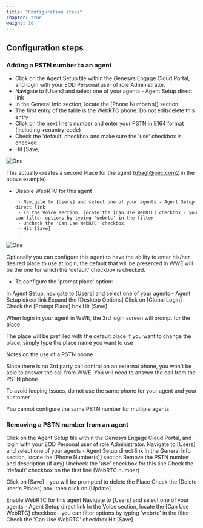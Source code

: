 ```yaml
---
title: "Configuration steps"
chapter: true
weight: 10
---
```


## Configuration steps

### Adding a PSTN number to an agent

- Click on the Agent Setup tile within the Genesys Engage Cloud Portal, and login with your EOD Personal user of role Administrator. 
- Navigate to [Users] and select one of your agents - Agent Setup direct link
- In the General Info section, locate the [Phone Number(s)] section
- The first entry of the table is the WebRTC phone. Do not edit/delete this entry
- Click on the next line's number and enter your PSTN in E164 format (including +country_code)
- Check the 'default' checkbox and make sure the 'use' checkbox is checked
- Hit [Save]
 
![One](/images/file_1622775547962_azureAgentSetupTile.png)


This actually creates a second Place for the agent (u5agt@pec.com2 in the above example).

- Disable WebRTC for this agent

       - Navigate to [Users] and select one of your agents - Agent Setup direct link
       - In the Voice section, locate the [Can Use WebRTC] checkbox - you can filter options by typing 'webrtc' in the filter
       - Uncheck the 'Can Use WebRTC' checkbox
       - Hit [Save]
       - 
![One](/images/file_1622775547962_azureAgentSetupTile.png)


Optionally you can configure this agent to have the ability to enter his/her desired place to use at login, the default that will be presented in WWE will be the one for which the 'default' checkbox is checked.

- To configure  the 'prompt place' option:

In Agent Setup, navigate to [Users] and select one of your agents - Agent Setup direct link
Expand the [Desktop Options] 
Click on [Global Login]
Check the [Prompt Place] box
Hit [Save]




When login in your agent in WWE, the 3rd login screen will prompt for the place

The place will be prefilled with the default place
If you want to change the place, simply type the place name you want to use



Notes on the use of a PSTN phone

Since there is no 3rd party call control on an external phone, you won't be able to answer the call from WWE. You will need to answer the call from the PSTN phone

To avoid looping issues, do not use the same phone for your agent and your customer

You cannot configure the same PSTN number for multiple agents

### Removing a PSTN number from an agent

Click on the Agent Setup tile within the Genesys Engage Cloud Portal, and login with your EOD Personal user of role Administrator. 
Navigate to [Users] and select one of your agents - Agent Setup direct link
In the General Info section, locate the [Phone Number(s)] section
Remove the PSTN number and description (if any)
Uncheck the 'use' checkbox for this line
Check the 'default' checkbox on the first line (WebRTC number)


Click on [Save] - you will be prompted to delete the Place
Check the [Delete user's Places] box, then click on [Update]



Enable WebRTC for this agent
Navigate to [Users] and select one of your agents - Agent Setup direct link
In the Voice section, locate the [Can Use WebRTC] checkbox - you can filter options by typing 'webrtc' in the filter
Check the 'Can Use WebRTC' checkbox
Hit [Save]


